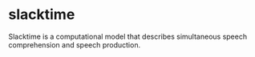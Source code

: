 # slacktime

Slacktime is a computational model that describes simultaneous speech comprehension and speech production.
